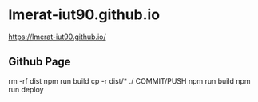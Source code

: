 # lmerat-iut90.github.io
https://lmerat-iut90.github.io/

## Github Page
rm -rf dist
npm run build
cp -r dist/* ./
COMMIT/PUSH
npm run build
npm run deploy

